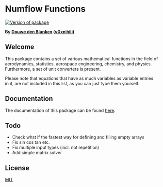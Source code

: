 # Numflow Functions

[![Version of package](https://badgen.net/npm/v/numflow-functions)](https://www.npmjs.com/package/numflow-functions)

<!-- [![contributions
welcome](https://img.shields.io/badge/contributions-welcome-brightgreen.svg?style=flat)](https://github.com/flw0/numflow-functions/issues)
[![Node version](https://img.shields.io/node/v/[numflow-functions].svg?style=flat)](http://nodejs.org/download/) -->

**By [Douwe den Blanken](https://nl.linkedin.com/in/douwedenblanken)
([v0xnihili](https://github.com/V0XNIHILI/))**

## Welcome

This package contains a set of various mathematical functions in the field of aerodynamics,
statistics, aerospace engineering, chemistry, and physics. Furthermore, a set of unit converters is present.

Please note that equations that have as much variables as variable entries in it, are not included
in this list, as you can just type them yourself.

## Documentation

The documentation of this package can be found [here](https://flw0.github.io/numflow-functions/).

## Todo

- Check what if the fastest way for defining and filling empty arrays
- Fix sin cos tan etc.
- Fix multiple input types (incl. not repetition)
- Add simple matrix solver

<!-- ## Size

Please see [BundlePhobia](https://bundlephobia.com/result?p=numflow-functions). -->

## License

[MIT](./LICENSE)
